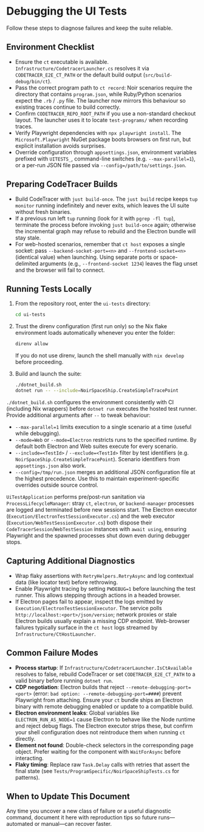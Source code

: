 # Debugging the UI Tests

Follow these steps to diagnose failures and keep the suite reliable.

## Environment Checklist

- Ensure the `ct` executable is available. `Infrastructure/CodetracerLauncher.cs` resolves it via `CODETRACER_E2E_CT_PATH` or the default build output (`src/build-debug/bin/ct`).
- Pass the correct program path to `ct record`: Noir scenarios require the directory that contains `program.json`, while Ruby/Python scenarios expect the `.rb` / `.py` file. The launcher now mirrors this behaviour so existing traces continue to build correctly.
- Confirm `CODETRACER_REPO_ROOT_PATH` if you use a non-standard checkout layout. The launcher uses it to locate `test-programs/` when recording traces.
- Verify Playwright dependencies with `npx playwright install`. The `Microsoft.Playwright` NuGet package boots browsers on first run, but explicit installation avoids surprises.
- Override configuration through `appsettings.json`, environment variables prefixed with `UITESTS_`, command-line switches (e.g. `--max-parallel=1`), or a per-run JSON file passed via `--config=/path/to/settings.json`.

## Preparing CodeTracer Builds

- Build CodeTracer with `just build-once`. The `just build` recipe keeps `tup monitor` running indefinitely and never exits, which leaves the UI suite without fresh binaries.
- If a previous run left `tup` running (look for it with `pgrep -fl tup`), terminate the process before invoking `just build-once` again; otherwise the incremental graph may refuse to rebuild and the Electron bundle will stay stale.
- For web-hosted scenarios, remember that `ct host` exposes a single socket: pass `--backend-socket-port=<n>` and `--frontend-socket=<n>` (identical value) when launching. Using separate ports or space-delimited arguments (e.g., `--frontend-socket 1234`) leaves the flag unset and the browser will fail to connect.

## Running Tests Locally

1. From the repository root, enter the `ui-tests` directory:

    ```bash
    cd ui-tests
    ```

2. Trust the direnv configuration (first run only) so the Nix flake environment loads automatically whenever you enter the folder:

    ```bash
    direnv allow
    ```

    If you do not use direnv, launch the shell manually with `nix develop` before proceeding.

3. Build and launch the suite:

    ```bash
    ./dotnet_build.sh
    dotnet run -- --include=NoirSpaceShip.CreateSimpleTracePoint
    ```

`./dotnet_build.sh` configures the environment consistently with CI (including Nix wrappers) before `dotnet run` executes the hosted test runner. Provide additional arguments after `--` to tweak behaviour:

- `--max-parallel=1` limits execution to a single scenario at a time (useful while debugging).
- `--mode=Web` or `--mode=Electron` restricts runs to the specified runtime. By default both Electron and Web suites execute for every scenario.
- `--include=<TestId>` / `--exclude=<TestId>` filter by test identifiers (e.g. `NoirSpaceShip.CreateSimpleTracePoint`). Scenario identifiers from `appsettings.json` also work.
- `--config=/tmp/run.json` merges an additional JSON configuration file at the highest precedence. Use this to maintain experiment-specific overrides outside source control.

`UiTestApplication` performs pre/post-run sanitation via `ProcessLifecycleManager`: stray `ct`, `electron`, or `backend-manager` processes are logged and terminated before new sessions start. The Electron executor (`Execution/ElectronTestSessionExecutor.cs`) and the web executor (`Execution/WebTestSessionExecutor.cs`) both dispose their `CodeTracerSession`/`WebTestSession` instances with `await using`, ensuring Playwright and the spawned processes shut down even during debugger stops.

## Capturing Additional Diagnostics

- Wrap flaky assertions with `RetryHelpers.RetryAsync` and log contextual data (like locator text) before rethrowing.
- Enable Playwright tracing by setting `PWDEBUG=1` before launching the test runner. This allows stepping through actions in a headed browser.
- If Electron pages fail to appear, inspect the logs emitted by `Execution/ElectronTestSessionExecutor`. The service polls `http://localhost:<port>/json/version`; network proxies or stale Electron builds usually explain a missing CDP endpoint. Web-browser failures typically surface in the `ct host` logs streamed by `Infrastructure/CtHostLauncher`.

## Common Failure Modes

- **Process startup**: If `Infrastructure/CodetracerLauncher.IsCtAvailable` resolves to false, rebuild CodeTracer or set `CODETRACER_E2E_CT_PATH` to a valid binary before running `dotnet run`.
- **CDP negotiation**: Electron builds that reject `--remote-debugging-port=<port>` (error: `bad option: --remote-debugging-port=####`) prevent Playwright from attaching. Ensure your `ct` bundle ships an Electron binary with remote debugging enabled or update to a compatible build.
- **Electron environment leaks**: Global variables like `ELECTRON_RUN_AS_NODE=1` cause Electron to behave like the Node runtime and reject debug flags. The Electron executor strips these, but confirm your shell configuration does not reintroduce them when running `ct` directly.
- **Element not found**: Double-check selectors in the corresponding page object. Prefer waiting for the component with `WaitForAsync` before interacting.
- **Flaky timing**: Replace raw `Task.Delay` calls with retries that assert the final state (see `Tests/ProgramSpecific/NoirSpaceShipTests.cs` for patterns).

## When to Update This Document

Any time you uncover a new class of failure or a useful diagnostic command, document it here with reproduction tips so future runs—automated or manual—can recover faster.
